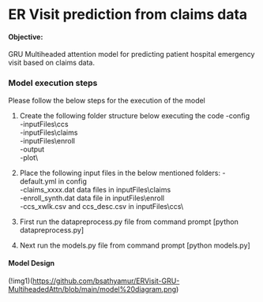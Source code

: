 # ER Visit prediction from claims data

#### Objective: 
GRU Multiheaded attention model for predicting patient hospital emergency visit based on claims data. 


### Model execution steps

Please follow the below steps for the execution of the model

1. Create the following folder structure below executing the code
   -config\
   -inputFiles\ccs\
   -inputFiles\claims\
   -inputFiles\enroll\
   -output\
   -plot\

2. Place the following input files in the below mentioned folders:
   -default.yml in config\
   -claims_xxxx.dat data files in inputFiles\claims\
   -enroll_synth.dat data file in inputFiles\enroll\
   -ccs_xwlk.csv and ccs_desc.csv in inputFiles\ccs\
   
3. First run the datapreprocess.py file from command prompt [python datapreprocess.py]

5. Next run the models.py file from command prompt [python models.py]

#### Model Design

(!img1)(https://github.com/bsathyamur/ERVisit-GRU-MultiheadedAttn/blob/main/model%20diagram.png)
